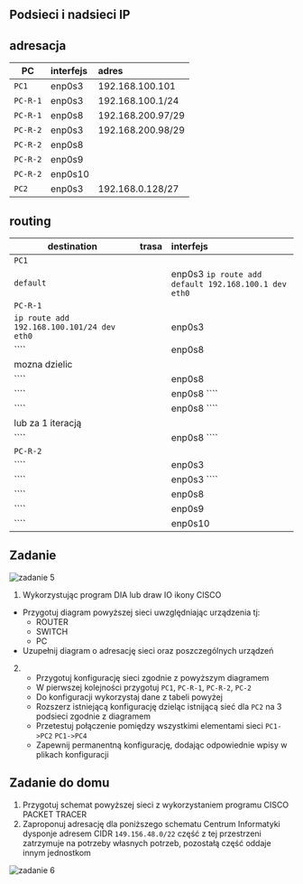 Podsieci i nadsieci IP
----------------------

adresacja
-----------------------------------------------------
| PC     |  interfejs   | adres  |
| --------- |:-------------| :---------------| 
| ``PC1``   | enp0s3 | 192.168.100.101     |
| ``PC-R-1``| enp0s3 | 192.168.100.1/24   |
| ``PC-R-1``| enp0s8 | 192.168.200.97/29    |
| ``PC-R-2``| enp0s3 | 192.168.200.98/29      |
| ``PC-R-2``| enp0s8  |       |
| ``PC-R-2``| enp0s9  |     |
| ``PC-R-2``| enp0s10 |      |
| ``PC2``   | enp0s3  | 192.168.0.128/27   |

routing
-------

| destination | trasa | interfejs  |
| --------- |:-------------| :---------------| 
| ``PC1``     |  | |
| ``default`` |  | enp0s3 ``ip route add default 192.168.100.1 dev eth0`` |
| ``PC-R-1``  |  |        |
| ``ip route add 192.168.100.101/24 dev eth0`` |  | enp0s3 |
| ```` |  | enp0s8 |
| mozna dzielic   |  |  |
| ````  |  | enp0s8  |
| ```` |  | enp0s8  ```` |
| ```` |  | enp0s8 ```` |
| lub za 1 iteracją   |  |  |
| ````   |  | enp0s8 ````|
| ``PC-R-2``  |  |        |
| ```` |  | enp0s3 |
| ```` |  | enp0s3 ```` |
| ````  |   | enp0s8 |
| ```` |  | enp0s9 |
| ```` |  | enp0s10 |


Zadanie
------------

![zadanie 5](over_network.svg)

1. Wykorzystując program DIA lub draw IO ikony CISCO
  * Przygotuj diagram powyższej sieci uwzględniając urządzenia tj:
    * ROUTER
    * SWITCH
    * PC
  * Uzupełnij diagram o adresację sieci oraz poszczególnych urządzeń
  
2.
   * Przygotuj konfigurację sieci zgodnie z powyższym diagramem
   * W pierwszej kolejności przygotuj ``PC1``, ``PC-R-1``, ``PC-R-2``, ``PC-2``
   * Do konfiguracji wykorzystaj dane z tabeli powyżej
   * Rozszerz istniejącą konfigurację dzieląc istnijącą sieć dla ``PC2`` na 3 podsieci zgodnie z diagramem
   * Przetestuj połączenie pomiędzy wszystkimi elementami sieci ``PC1->PC2`` ``PC1->PC4``
   * Zapewnij permanentną konfigurację, dodając odpowiednie wpisy w plikach konfiguracji


Zadanie do domu
---------------
1. Przygotuj schemat powyższej sieci z wykorzystaniem programu CISCO PACKET TRACER
2. Zaproponuj adresację dla poniższego schematu
   Centrum Informatyki dysponje adresem CIDR ``149.156.48.0/22`` część z tej przestrzeni zatrzymuje na potrzeby własnych potrzeb, pozostałą część oddaje innym jednostkom

  ![zadanie 6](campus-network.svg)
